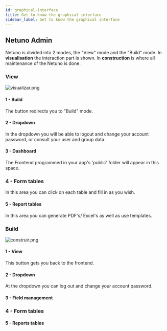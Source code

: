 ```yaml
---
id: graphical-interface
title: Get to know the graphical interface
sidebar_label: Get to know the graphical interface
---
```

## Netuno Admin

Netuno is divided into 2 modes, the "View" mode and the "Build" mode. In **visualisation** the interaction part is shown. In **construction** is where all maintenance of the Netuno is done.

### View

![visualizar.png](assets/visualizar.png)  

#### 1 - Build

The button redirects you to "Build" mode.

#### 2 - Dropdown

In the dropdown you will be able to logout and change your account password, or consult your user and group data.

#### 3 - Dashboard

The Frontend programmed in your app's 'public' folder will appear in this space.

### 4 - Form tables

In this area you can click on each table and fill in as you wish.

#### 5 - Report tables

In this area you can generate PDF's/ Excel's as well as use templates.

### Build

![construir.png](assets/construir.png)  

#### 1 - View

This button gets you back to the frontend.

#### 2 - Dropdown

At the dropdown you can log out and change your account password.

#### 3 - Field management

### 4 - Form tables

#### 5 - Reports tables
